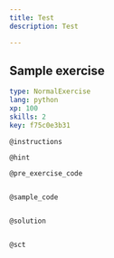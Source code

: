 ```yaml
---
title: Test
description: Test

---
```

## Sample exercise

```yaml
type: NormalExercise
lang: python
xp: 100
skills: 2
key: f75c0e3b31
```


`@instructions`

`@hint`

`@pre_exercise_code`
```{python}

```

`@sample_code`
```{python}

```

`@solution`
```{python}

```

`@sct`
```{python}

```
